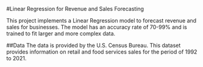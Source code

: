 #Linear Regression for Revenue and Sales Forecasting

This project implements a Linear Regression model to forecast revenue and sales for businesses. The model has an accuracy rate of 70-99% and is trained to fit larger and more complex data.

##Data
The data is provided by the U.S. Census Bureau.
This dataset provides information on retail and food services sales for the period of 1992 to 2021.
